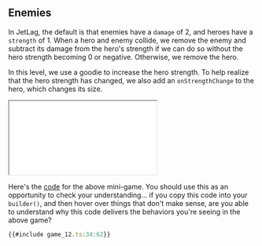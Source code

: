 ## Enemies

In JetLag, the default is that enemies have a `damage` of 2, and heroes have a `strength` of 1.  When a hero and enemy collide, we remove the enemy and subtract its damage from the hero's strength if we can do so without the hero strength becoming 0 or negative.  Otherwise, we remove the hero.

In this level, we use a goodie to increase the hero strength.  To help realize
that the hero strength has changed, we also add an `onStrengthChange` to the
hero, which changes its size.

<iframe src="game_12.iframe.html"></iframe>

Here's the [code](game_12.ts) for the above mini-game.  You should use this as
an opportunity to check your understanding... if you copy this code into your
`builder()`, and then hover over things that don't make sense, are you able to
understand why this code delivers the behaviors you're seeing in the above game?

```typescript
{{#include game_12.ts:34:62}}
```
